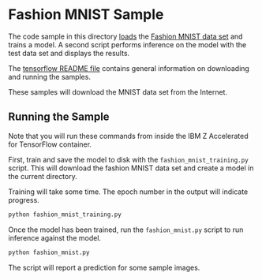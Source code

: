 # Fashion MNIST Sample

The code sample in this directory
[loads](https://www.tensorflow.org/versions/r2.12/api_docs/python/tf/keras/datasets/fashion_mnist/load_data)
the
[Fashion MNIST data set](https://www.tensorflow.org/datasets/catalog/fashion_mnist)
and trains a model. A second script performs inference on the model with the
test data set and displays the results.

The [tensorflow README file](../../README.md) contains general information on
downloading and running the samples.

These samples will download the MNIST data set from the Internet.

## Running the Sample

Note that you will run these commands from inside the IBM Z Accelerated for
TensorFlow container.

First, train and save the model to disk with the `fashion_mnist_training.py`
script. This will download the fashion MNIST data set and create a model in the
current directory.

Training will take some time. The epoch number in the output will indicate
progress.

```bash
python fashion_mnist_training.py
```

Once the model has been trained, run the `fashion_mnist.py` script to run
inference against the model.

```bash
python fashion_mnist.py
```

The script will report a prediction for some sample images.
